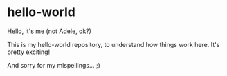 # hello-world
Hello, it's me (not Adele, ok?)

This is my hello-world repository, to understand how things work here.
It's pretty exciting!

And sorry for my mispellings... ;)
